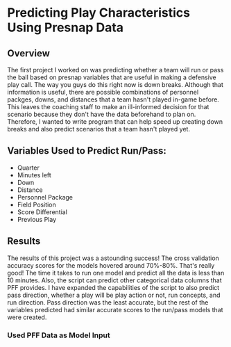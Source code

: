 # Predicting Play Characteristics Using Presnap Data

## Overview
The first project I worked on was predicting whether a team will run or pass the ball based on presnap variables that are useful in making a defensive play call. The way you guys do this right now is down breaks. Although that information is useful, there are possible combinations of personnel packges, downs, and distances that a team hasn't played in-game before. This leaves the coaching staff to make an ill-informed decision for that scenario because they don't have the data beforehand to plan on. Therefore, I wanted to write program that can help speed up creating down breaks and also predict scenarios that a team hasn't played yet.

## Variables Used to Predict Run/Pass:
- Quarter
- Minutes left
- Down
- Distance
- Personnel Package
- Field Position
- Score Differential
- Previous Play


## Results
The results of this project was a astounding success! The cross validation accuracy scores for the models hovered around 70%-80%. That's really good! The time it takes to run one model and predict all the data is less than 10 minutes. Also, the script can predict other categorical data columns that PFF provides. I have expanded the capabilities of the script to also predict pass direction, whether a play will be play action or not, run concepts, and run direction. Pass direction was the least accurate, but the rest of the variables predicted had similar accurate scores to the run/pass models that were created.

### Used PFF Data as Model Input